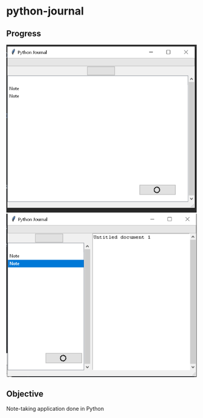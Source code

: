 # python-journal

## Progress
![img.png](media/img.png)
![img_1.png](media/img_1.png)

## Objective

Note-taking application done in Python
